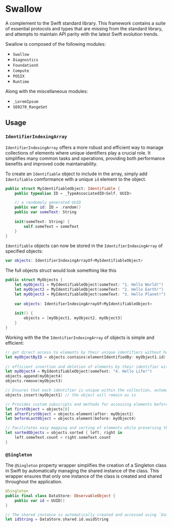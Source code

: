 # Swallow

A complement to the Swift standard library. This framework contains a suite of essential protocols and types that are missing from the standard library, and attempts to maintain API parity with the latest Swift evolution trends. 

Swallow is composed of the following modules:
- `Swallow`
- `Diagnostics`
- `FoundationX`
- `Compute`
- `POSIX`
- `Runtime`

Along with the miscellaneous modules:
- `_LoremIpsum`
- `SE0270_RangeSet`

## Usage

### `IdentifierIndexingArray`

`IdentifierIndexingArray` offers a more robust and efficient way to manage collections of elements where unique identifiers play a crucial role. It simplifies many common tasks and operations, providing both performance benefits and improved code maintainability.

To create an `Identifiable` object to include in the array, simply add `Identifiable` comformance with a unique `id` element to the object. 
```swift
public struct MyIdentifiableObject: Identifiable {
    public typealias ID = _TypeAssociatedID<Self, UUID>

    // a randomely generated UUID
    public var id: ID = .random()
    public var someText: String
    
    init(someText: String) {
        self.someText = someText
    }
}
```

`Identifiable` objects can now be stored in the `IdentifierIndexingArray` of specified objects:
```swift
var objects: IdentifierIndexingArrayOf<MyIdentifiableObject>
```
The full objects struct would look something like this
```swift
public struct MyObjects {
    let myObject1 = MyIdentifiableObject(someText: "1. Hello World!")
    let myObject2 = MyIdentifiableObject(someText: "2. Hello Earth!")
    let myObject3 = MyIdentifiableObject(someText: "3. Hello Planet!")
    
    var objects: IdentifierIndexingArrayOf<MyIdentifiableObject>
    
    init() {
        objects = [myObject1, myObject2, myObject3]
    }
}
```
Working with the the `IdentifierIndexingArray` of objects is simple and efficient: 

```swift
// get direct access to elements by their unique identifiers without having to find an element by iterating through an array
let myObjectByID = objects.contains(elementIdentifiedBy: myObject1.id)
        
// efficient insertion and deletion of elements by their identifier without the need to search through the entire collection.
let myObject4 = MyIdentifiableObject(someText: "4. Hello Life!")
objects.append(myObject4)
objects.remove(myObject3)

// Ensures that each identifier is unique within the collection, automatically handling duplicates if necessary.
objects.insert(myObject1) // the object will remain as is

// Provides custom subscripts and methods for accessing elements before or after a given element, simplifying navigation and manipulation.
let firstObject = objects[0]
let afterFirstObject = objects.element(after: myObject1)
let beforeLastObject = objects.element(before: myObject4)

// Facilitates easy mapping and sorting of elements while preserving the identifier indexing.
let sortedObjects = objects.sorted { left, right in
    left.someText.count < right.someText.count
}
```

### `@Singleton`

The `@Singleton` property wrapper simplifies the creation of a Singleton class in Swift by automatically managing the shared instance of the class. This wrapper ensures that only one instance of the class is created and shared throughout the application.

```swift
@Singleton
public final class DataStore: ObservableObject {
    public var id = UUID()
}

// The shared instance is automatically created and accessed using `DataStore.shared`
let idString = DataStore.shared.id.uuidString
```
